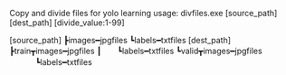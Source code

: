 Copy and divide files for yolo learning
usage: divfiles.exe [source_path] [dest_path] [divide_value:1-99]

[source_path]
┣images━jpgfiles
┗labels━txtfiles
[dest_path]
┣train┳images━jpgfiles
┃　　┗labels━txtfiles
┗valid┳images━jpgfiles
　　　 ┗labels━txtfiles

